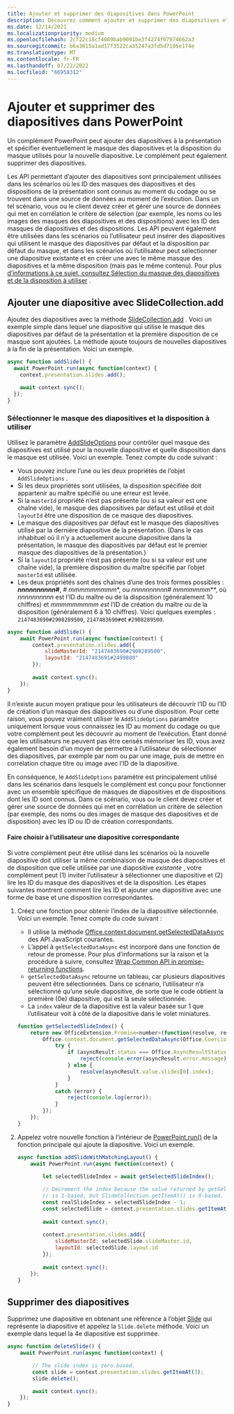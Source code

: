 ```yaml
---
title: Ajouter et supprimer des diapositives dans PowerPoint
description: Découvrez comment ajouter et supprimer des diapositives et spécifier le maître et la disposition des nouvelles diapositives.
ms.date: 12/14/2021
ms.localizationpriority: medium
ms.openlocfilehash: 2cf22c18cf4089bab9091be3f4274f67974662a3
ms.sourcegitcommit: b6a3815a1ad17f3522ca35247a3fd5d7105e174e
ms.translationtype: MT
ms.contentlocale: fr-FR
ms.lasthandoff: 07/22/2022
ms.locfileid: "66958312"
---
```

# <a name="add-and-delete-slides-in-powerpoint"></a>Ajouter et supprimer des diapositives dans PowerPoint

Un complément PowerPoint peut ajouter des diapositives à la présentation et spécifier éventuellement le masque des diapositives et la disposition du masque utilisés pour la nouvelle diapositive. Le complément peut également supprimer des diapositives.

Les API permettant d’ajouter des diapositives sont principalement utilisées dans les scénarios où les ID des masques des diapositives et des dispositions de la présentation sont connus au moment du codage ou se trouvent dans une source de données au moment de l’exécution. Dans un tel scénario, vous ou le client devez créer et gérer une source de données qui met en corrélation le critère de sélection (par exemple, les noms ou les images des masques des diapositives et des dispositions) avec les ID des masques de diapositives et des dispositions. Les API peuvent également être utilisées dans les scénarios où l’utilisateur peut insérer des diapositives qui utilisent le masque des diapositives par défaut et la disposition par défaut du masque, et dans les scénarios où l’utilisateur peut sélectionner une diapositive existante et en créer une avec le même masque des diapositives et la même disposition (mais pas le même contenu). Pour plus [d’informations à ce sujet, consultez Sélection du masque des diapositives et de la disposition à utiliser](#select-which-slide-master-and-layout-to-use) .

## <a name="add-a-slide-with-slidecollectionadd"></a>Ajouter une diapositive avec SlideCollection.add

Ajoutez des diapositives avec la méthode [SlideCollection.add](/javascript/api/powerpoint/powerpoint.slidecollection#powerpoint-powerpoint-slidecollection-add-member(1)) . Voici un exemple simple dans lequel une diapositive qui utilise le masque des diapositives par défaut de la présentation et la première disposition de ce masque sont ajoutées. La méthode ajoute toujours de nouvelles diapositives à la fin de la présentation. Voici un exemple.

```javascript
async function addSlide() {
  await PowerPoint.run(async function(context) {
    context.presentation.slides.add();

    await context.sync();
  });
}
```

### <a name="select-which-slide-master-and-layout-to-use"></a>Sélectionner le masque des diapositives et la disposition à utiliser

Utilisez le paramètre [AddSlideOptions](/javascript/api/powerpoint/powerpoint.addslideoptions) pour contrôler quel masque des diapositives est utilisé pour la nouvelle diapositive et quelle disposition dans le masque est utilisée. Voici un exemple. Tenez compte du code suivant :

- Vous pouvez inclure l’une ou les deux propriétés de l’objet `AddSlideOptions` .
- Si les deux propriétés sont utilisées, la disposition spécifiée doit appartenir au maître spécifié ou une erreur est levée.
- Si la `masterId` propriété n’est pas présente (ou si sa valeur est une chaîne vide), le masque des diapositives par défaut est utilisé et doit `layoutId` être une disposition de ce masque des diapositives.
- Le masque des diapositives par défaut est le masque des diapositives utilisé par la dernière diapositive de la présentation. (Dans le cas inhabituel où il n’y a actuellement aucune diapositive dans la présentation, le masque des diapositives par défaut est le premier masque des diapositives de la présentation.)
- Si la `layoutId` propriété n’est pas présente (ou si sa valeur est une chaîne vide), la première disposition du maître spécifié par l’objet `masterId` est utilisée.
- Les deux propriétés sont des chaînes d’une des trois formes possibles : ***nnnnnnnnnn*#**, **#* mmmmmmmmm**, ou **_nnnnnnnnnn_#* mmmmmmm***, où *nnnnnnnnnn* est l’ID du maître ou de la disposition (généralement 10 chiffres) et *mmmmmmmmm est* l’ID de création du maître ou de la disposition (généralement 6 à 10 chiffres). Voici quelques exemples : `2147483690#2908289500`, `2147483690#`et `#2908289500`.

```javascript
async function addSlide() {
    await PowerPoint.run(async function(context) {
        context.presentation.slides.add({
            slideMasterId: "2147483690#2908289500",
            layoutId: "2147483691#2499880"
        });
    
        await context.sync();
    });
}
```

Il n’existe aucun moyen pratique pour les utilisateurs de découvrir l’ID ou l’ID de création d’un masque des diapositives ou d’une disposition. Pour cette raison, vous pouvez vraiment utiliser le `AddSlideOptions` paramètre uniquement lorsque vous connaissez les ID au moment du codage ou que votre complément peut les découvrir au moment de l’exécution. Étant donné que les utilisateurs ne peuvent pas être censés mémoriser les ID, vous avez également besoin d’un moyen de permettre à l’utilisateur de sélectionner des diapositives, par exemple par nom ou par une image, puis de mettre en corrélation chaque titre ou image avec l’ID de la diapositive.

En conséquence, le `AddSlideOptions` paramètre est principalement utilisé dans les scénarios dans lesquels le complément est conçu pour fonctionner avec un ensemble spécifique de masques de diapositives et de dispositions dont les ID sont connus. Dans ce scénario, vous ou le client devez créer et gérer une source de données qui met en corrélation un critère de sélection (par exemple, des noms ou des images de masque des diapositives et de disposition) avec les ID ou ID de création correspondants.

#### <a name="have-the-user-choose-a-matching-slide"></a>Faire choisir à l’utilisateur une diapositive correspondante

Si votre complément peut être utilisé dans les scénarios où la nouvelle diapositive doit utiliser la même combinaison de masque des diapositives et de disposition que celle utilisée par une diapositive *existante* , votre complément peut (1) inviter l’utilisateur à sélectionner une diapositive et (2) lire les ID du masque des diapositives et de la disposition. Les étapes suivantes montrent comment lire les ID et ajouter une diapositive avec une forme de base et une disposition correspondantes.

1. Créez une fonction pour obtenir l’index de la diapositive sélectionnée. Voici un exemple. Tenez compte du code suivant :

    - Il utilise la méthode [Office.context.document.getSelectedDataAsync](/javascript/api/office/office.document#office-office-document-getselecteddataasync-member(1)) des API JavaScript courantes.
    - L’appel à `getSelectedDataAsync` est incorporé dans une fonction de retour de promesse. Pour plus d’informations sur la raison et la procédure à suivre, consultez [Wrap Common API in promise-returning functions](../develop/asynchronous-programming-in-office-add-ins.md#wrap-common-apis-in-promise-returning-functions).
    - `getSelectedDataAsync` retourne un tableau, car plusieurs diapositives peuvent être sélectionnées. Dans ce scénario, l’utilisateur n’a sélectionné qu’une seule diapositive, de sorte que le code obtient la première (0e) diapositive, qui est la seule sélectionnée.
    - La `index` valeur de la diapositive est la valeur basée sur 1 que l’utilisateur voit à côté de la diapositive dans le volet miniatures.

    ```javascript
    function getSelectedSlideIndex() {
        return new OfficeExtension.Promise<number>(function(resolve, reject) {
            Office.context.document.getSelectedDataAsync(Office.CoercionType.SlideRange, function(asyncResult) {
                try {
                    if (asyncResult.status === Office.AsyncResultStatus.Failed) {
                        reject(console.error(asyncResult.error.message));
                    } else {
                        resolve(asyncResult.value.slides[0].index);
                    }
                } 
                catch (error) {
                    reject(console.log(error));
                }
            });
        });
    }
    ```

2. Appelez votre nouvelle fonction à l’intérieur de [PowerPoint.run()](/javascript/api/powerpoint#PowerPoint_run_batch_) de la fonction principale qui ajoute la diapositive. Voici un exemple.

    ```javascript
    async function addSlideWithMatchingLayout() {
        await PowerPoint.run(async function(context) {
    
            let selectedSlideIndex = await getSelectedSlideIndex();
        
            // Decrement the index because the value returned by getSelectedSlideIndex()
            // is 1-based, but SlideCollection.getItemAt() is 0-based.
            const realSlideIndex = selectedSlideIndex - 1;
            const selectedSlide = context.presentation.slides.getItemAt(realSlideIndex).load("slideMaster/id, layout/id");
        
            await context.sync();
        
            context.presentation.slides.add({
                slideMasterId: selectedSlide.slideMaster.id,
                layoutId: selectedSlide.layout.id
            });
        
            await context.sync();
        });
    }
    ```

## <a name="delete-slides"></a>Supprimer des diapositives

Supprimez une diapositive en obtenant une référence à l’objet [Slide](/javascript/api/powerpoint/powerpoint.slide) qui représente la diapositive et appelez la `Slide.delete` méthode. Voici un exemple dans lequel la 4e diapositive est supprimée.

```javascript
async function deleteSlide() {
    await PowerPoint.run(async function(context) {

        // The slide index is zero-based. 
        const slide = context.presentation.slides.getItemAt(3);
        slide.delete();

        await context.sync();
    });
}
```
